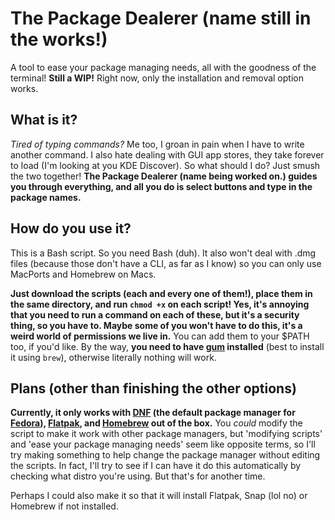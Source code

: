 # The Package Dealerer (name still in the works!)
A tool to ease your package managing needs, all with the goodness of the terminal!
**Still a WIP!** Right now, only the installation and removal option works.

## What is it?
*Tired of typing commands?* Me too, I groan in pain when I have to write another command. I also hate dealing with GUI app stores, they take forever to load (I'm looking at you KDE Discover). So what should I do? Just smush the two together! **The Package Dealerer (name being worked on.) guides you through everything, and all you do is select buttons and type in the package names.** 

## How do you use it?
This is a Bash script. So you need Bash (duh). It also won't deal with .dmg files (because those don't have a CLI, as far as I know) so you can only use MacPorts and Homebrew on Macs.

**Just download the scripts (each and every one of them!), place them in the same directory, and run `chmod +x` on each script! Yes, it's annoying that you need to run a command on each of these, but it's a security thing, so you have to. Maybe some of you won't have to do this, it's a weird world of permissions we live in.** You can add them to your $PATH too, if you'd like. By the way, **you need to have [gum](https://github.com/charmbracelet/gum) installed** (best to install it using `brew`), otherwise literally nothing will work.

## Plans (other than finishing the other options)
**Currently, it only works with [DNF](https://docs.fedoraproject.org/en-US/fedora/latest/system-administrators-guide/package-management/DNF/) (the default package manager for [Fedora](https://getfedora.org/)), [Flatpak](https://www.flatpak.org/), and [Homebrew](https://brew.sh/) out of the box.** You *could* modify the script to make it work with other package managers, but 'modifying scripts' and 'ease your package managing needs' seem like opposite terms, so I'll try making something to help change the package manager without editing the scripts. In fact, I'll try to see if I can have it do this automatically by checking what distro you're using. But that's for another time. 

Perhaps I could also make it so that it will install Flatpak, Snap (lol no) or Homebrew if not installed. 
